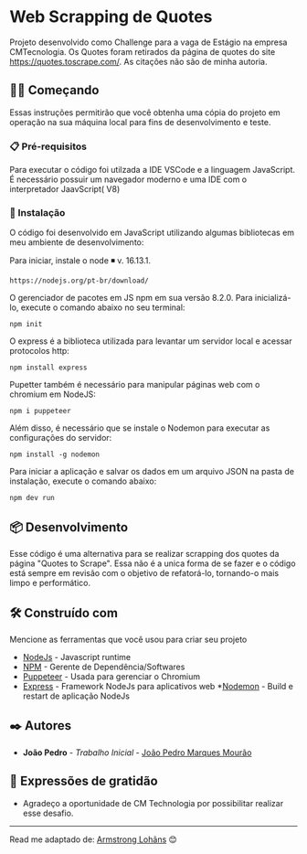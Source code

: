 # Web Scrapping de Quotes

Projeto desenvolvido como Challenge para a vaga de Estágio na empresa CMTecnologia. Os Quotes foram retirados da página de quotes do site https://quotes.toscrape.com/. As citações não são de minha autoria.

## 👨‍💻 Começando

Essas instruções permitirão que você obtenha uma cópia do projeto em operação na sua máquina local para fins de desenvolvimento e teste.



### 📋 Pré-requisitos

Para executar o código foi utilzada a IDE VSCode e a linguagem JavaScript. É necessário possuir um navegador moderno e uma IDE com o interpretador JaavScript( V8)



### 🔧 Instalação

O código foi desenvolvido em JavaScript utilizando algumas bibliotecas  em meu ambiente de desenvolvimento:

Para iniciar, instale o node ◾ v. 16.13.1.

```
https://nodejs.org/pt-br/download/
```

O gerenciador de pacotes em JS npm em sua versão 8.2.0. Para inicializá-lo, execute o comando abaixo no seu terminal:

```
npm init
```

O express é a biblioteca utilizada para levantar um servidor local e acessar protocolos http:

```
npm install express
```

Pupetter também é necessário para manipular páginas web com o chromium em NodeJS:

```
npm i puppeteer
```
Além disso, é necessário que se instale o Nodemon para executar as configurações do servidor:

```
npm install -g nodemon
```

Para iniciar a aplicação e salvar os dados em um arquivo JSON na pasta de instalação, execute o comando abaixo:

```
npm dev run
```

## 📦 Desenvolvimento

Esse código é uma alternativa para se realizar scrapping dos quotes da página "Quotes to Scrape". Essa não é a unica forma de se fazer e o código está sempre em revisão com o objetivo de refatorá-lo, tornando-o mais limpo e performático.

## 🛠️ Construído com

Mencione as ferramentas que você usou para criar seu projeto

* [NodeJs](https://nodejs.org/en/docs/) - Javascript runtime 
* [NPM](https://docs.npmjs.com/) - Gerente de Dependência/Softwares
* [Puppeteer](https://pptr.dev/) - Usada para gerenciar o Chromium
* [Express](https://expressjs.com/pt-br/4x/api.html) - Framework NodeJs para aplicativos web
*[Nodemon](https://www.npmjs.com/package/nodemon) - Build e restart de aplicação NodeJs





## ✒️ Autores


* **João Pedro** - *Trabalho Inicial* - [João Pedro Marques Mourão](https://github.com/joaopedro-marques)




## 🎁 Expressões de gratidão


* Agradeço a oportunidade de CM Technologia por possibilitar realizar esse desafio.


---
Read me adaptado de:
[Armstrong Lohãns](https://gist.github.com/lohhans) 😊
